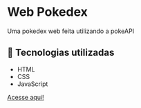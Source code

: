 # Web Pokedex
Uma pokedex web feita utilizando a pokeAPI

## 🔧 Tecnologias utilizadas
- HTML
- CSS
- JavaScript

<a href="https://lordaval.github.io/pokedex">Acesse aqui!</a>
